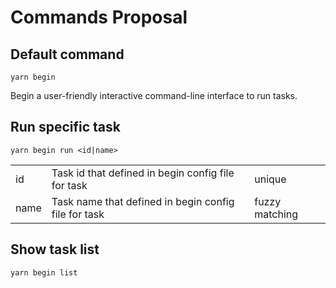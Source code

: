 # Commands Proposal

## Default command

`yarn begin`

Begin a user-friendly interactive command-line interface to run tasks.

## Run specific task

`yarn begin run <id|name>`

|      |                                                      |                |
| ---- | ---------------------------------------------------- | -------------- |
| id   | Task id that defined in begin config file for task   | unique         |
| name | Task name that defined in begin config file for task | fuzzy matching |

## Show task list

`yarn begin list`
